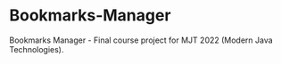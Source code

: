 # Bookmarks-Manager

Bookmarks Manager - Final course project for MJT 2022 (Modern Java Technologies).
